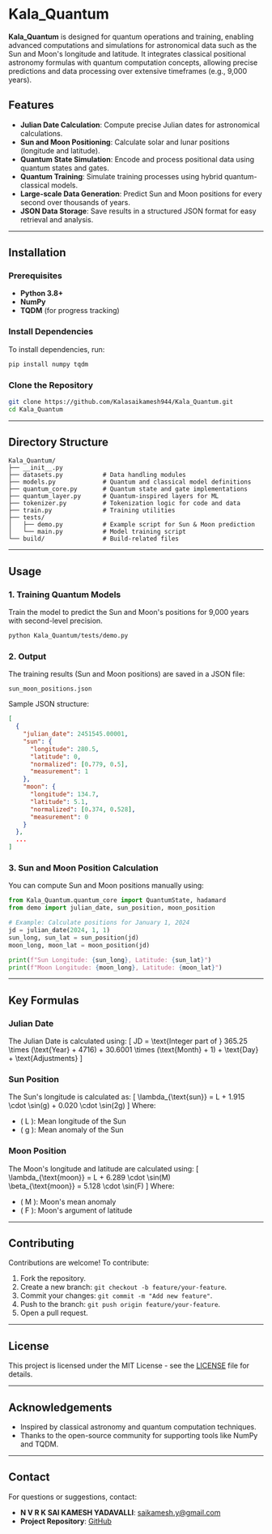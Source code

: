 # Kala_Quantum

**Kala_Quantum** is designed for quantum operations and training, enabling advanced computations and simulations for astronomical data such as the Sun and Moon's longitude and latitude. It integrates classical positional astronomy formulas with quantum computation concepts, allowing precise predictions and data processing over extensive timeframes (e.g., 9,000 years).

## Features
- **Julian Date Calculation**: Compute precise Julian dates for astronomical calculations.
- **Sun and Moon Positioning**: Calculate solar and lunar positions (longitude and latitude).
- **Quantum State Simulation**: Encode and process positional data using quantum states and gates.
- **Quantum Training**: Simulate training processes using hybrid quantum-classical models.
- **Large-scale Data Generation**: Predict Sun and Moon positions for every second over thousands of years.
- **JSON Data Storage**: Save results in a structured JSON format for easy retrieval and analysis.

---

## Installation

### Prerequisites
- **Python 3.8+**
- **NumPy**
- **TQDM** (for progress tracking)

### Install Dependencies
To install dependencies, run:

```bash
pip install numpy tqdm
```

### Clone the Repository
```bash
git clone https://github.com/Kalasaikamesh944/Kala_Quantum.git
cd Kala_Quantum
```

---

## Directory Structure
```
Kala_Quantum/
├── __init__.py
├── datasets.py           # Data handling modules
├── models.py             # Quantum and classical model definitions
├── quantum_core.py       # Quantum state and gate implementations
├── quantum_layer.py      # Quantum-inspired layers for ML
├── tokenizer.py          # Tokenization logic for code and data
├── train.py              # Training utilities
├── tests/
│   ├── demo.py           # Example script for Sun & Moon prediction
│   └── main.py           # Model training script
└── build/                # Build-related files
```

---

## Usage

### 1. Training Quantum Models
Train the model to predict the Sun and Moon's positions for 9,000 years with second-level precision.

```bash
python Kala_Quantum/tests/demo.py
```

### 2. Output
The training results (Sun and Moon positions) are saved in a JSON file:

```
sun_moon_positions.json
```

Sample JSON structure:
```json
[
  {
    "julian_date": 2451545.00001,
    "sun": {
      "longitude": 280.5,
      "latitude": 0,
      "normalized": [0.779, 0.5],
      "measurement": 1
    },
    "moon": {
      "longitude": 134.7,
      "latitude": 5.1,
      "normalized": [0.374, 0.528],
      "measurement": 0
    }
  },
  ...
]
```

### 3. Sun and Moon Position Calculation
You can compute Sun and Moon positions manually using:

```python
from Kala_Quantum.quantum_core import QuantumState, hadamard
from demo import julian_date, sun_position, moon_position

# Example: Calculate positions for January 1, 2024
jd = julian_date(2024, 1, 1)
sun_long, sun_lat = sun_position(jd)
moon_long, moon_lat = moon_position(jd)

print(f"Sun Longitude: {sun_long}, Latitude: {sun_lat}")
print(f"Moon Longitude: {moon_long}, Latitude: {moon_lat}")
```

---

## Key Formulas

### Julian Date
The Julian Date is calculated using:
\[ JD = \text{Integer part of } 365.25 \times (\text{Year} + 4716) + 30.6001 \times (\text{Month} + 1) + \text{Day} + \text{Adjustments} \]

### Sun Position
The Sun's longitude is calculated as:
\[
\lambda_{\text{sun}} = L + 1.915 \cdot \sin(g) + 0.020 \cdot \sin(2g)
\]
Where:
- \( L \): Mean longitude of the Sun
- \( g \): Mean anomaly of the Sun

### Moon Position
The Moon's longitude and latitude are calculated using:
\[
\lambda_{\text{moon}} = L + 6.289 \cdot \sin(M)\
\beta_{\text{moon}} = 5.128 \cdot \sin(F)
\]
Where:
- \( M \): Moon's mean anomaly
- \( F \): Moon's argument of latitude

---

## Contributing
Contributions are welcome! To contribute:
1. Fork the repository.
2. Create a new branch: `git checkout -b feature/your-feature`.
3. Commit your changes: `git commit -m "Add new feature"`.
4. Push to the branch: `git push origin feature/your-feature`.
5. Open a pull request.

---

## License
This project is licensed under the MIT License - see the [LICENSE](LICENSE) file for details.

---

## Acknowledgements
- Inspired by classical astronomy and quantum computation techniques.
- Thanks to the open-source community for supporting tools like NumPy and TQDM.

---

## Contact
For questions or suggestions, contact:
- **N V R K SAI KAMESH YADAVALLI**: saikamesh.y@gmail.com
- **Project Repository**: [GitHub](https://github.com/Kalasaikamesh944/Kala_Quantum)
